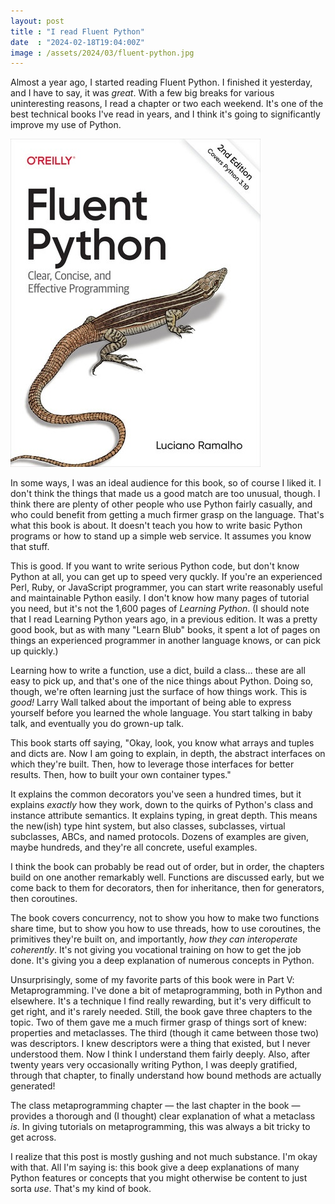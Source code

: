 ```yaml
---
layout: post
title : "I read Fluent Python"
date  : "2024-02-18T19:04:00Z"
image : /assets/2024/03/fluent-python.jpg
---
```


Almost a year ago, I started reading Fluent Python.  I finished it yesterday,
and I have to say, it was *great*.  With a few big breaks for various
uninteresting reasons, I read a chapter or two each weekend.  It's one of the
best technical books I've read in years, and I think it's going to
significantly improve my use of Python.

![the book cover](/assets/2024/03/fluent-python.jpg)

In some ways, I was an ideal audience for this book, so of course I liked it.
I don't think the things that made us a good match are too unusual, though.  I
think there are plenty of other people who use Python fairly casually, and who
could benefit from getting a much firmer grasp on the language.  That's what
this book is about.  It doesn't teach you how to write basic Python programs or
how to stand up a simple web service.  It assumes you know that stuff.

This is good.  If you want to write serious Python code, but don't know Python
at all, you can get up to speed very quckly.  If you're an experienced Perl,
Ruby, or JavaScript programmer, you can start write reasonably useful and
maintainable Python easily.  I don't know how many pages of tutorial you need,
but it's not the 1,600 pages of _Learning Python_.  (I should note that I read
Learning Python years ago, in a previous edition.  It was a pretty good book,
but as with many "Learn Blub" books, it spent a lot of pages on things an
experienced programmer in another language knows, or can pick up quickly.)

Learning how to write a function, use a dict, build a class… these are all easy
to pick up, and that's one of the nice things about Python.  Doing so, though,
we're often learning just the surface of how things work.  This is *good!*
Larry Wall talked about the important of being able to express yourself before
you learned the whole language.  You start talking in baby talk, and eventually
you do grown-up talk.

This book starts off saying, "Okay, look, you know what arrays and tuples and
dicts are.  Now I am going to explain, in depth, the abstract interfaces on
which they're built.  Then, how to leverage those interfaces for better
results.  Then, how to built your own container types."

It explains the common decorators you've seen a hundred times, but it explains
*exactly* how they work, down to the quirks of Python's class and instance
attribute semantics.  It explains typing, in great depth.  This means the
new(ish) type hint system, but also classes, subclasses, virtual subclasses,
ABCs, and named protocols.  Dozens of examples are given, maybe hundreds, and
they're all concrete, useful examples.

I think the book can probably be read out of order, but in order, the chapters
build on one another remarkably well.  Functions are discussed early, but we
come back to them for decorators, then for inheritance, then for generators,
then coroutines.

The book covers concurrency, not to show you how to make two functions share
time, but to show you how to use threads, how to use coroutines, the primitives
they're built on, and importantly, *how they can interoperate coherently*.
It's not giving you vocational training on how to get the job done.  It's
giving you a deep explanation of numerous concepts in Python.

Unsurprisingly, some of my favorite parts of this book were in Part Ⅴ:
Metaprogramming.  I've done a bit of metaprogramming, both in Python and
elsewhere.  It's a technique I find really rewarding, but it's very difficult
to get right, and it's rarely needed.  Still, the book gave three chapters to
the topic.  Two of them gave me a much firmer grasp of things sort of knew:
properties and metaclasses.  The third (though it came between those two) was
descriptors.  I knew descriptors were a thing that existed, but I never
understood them.  Now I think I understand them fairly deeply.  Also, after
twenty years very occasionally writing Python, I was deeply gratified, through
that chapter, to finally understand how bound methods are actually generated!

The class metaprogramming chapter — the last chapter in the book — provides a
thorough and (I thought) clear explanation of what a metaclass *is*.  In giving
tutorials on metaprogramming, this was always a bit tricky to get across.

I realize that this post is mostly gushing and not much substance.  I'm okay
with that.  All I'm saying is: this book give a deep explanations of many
Python features or concepts that you might otherwise be content to just sorta
*use*.  That's my kind of book.
